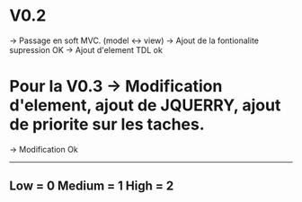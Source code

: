 # V0.2
 -> Passage en soft MVC. (model <-> view)
 -> Ajout de la fontionalite supression OK
 -> Ajout d'element TDL ok
# Pour la V0.3 -> Modification d'element, ajout de JQUERRY, ajout de priorite sur les taches.
 -> Modification Ok
 
 
 ---
 Low = 0
 Medium = 1
 High = 2
 ---